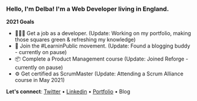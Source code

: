 ### Hello, I'm Delba! I'm a Web Developer living in England.

**2021 Goals**
- 👩🏻‍💻  Get a job as a developer. (Update: Working on my portfolio, making those squares green & refreshing my knowledge)
- 🔭  Join the #LearninPublic movement. (Update: Found a blogging buddy - currently on pause)
- 📦  Complete a Product Management course (Update: Joined Reforge - currently on pause)
- ⚙️   Get certified as ScrumMaster (Update: Attending a Scrum Alliance course in May 2021)

 
**Let's connect**: [Twitter](https://twitter.com/delba_oliveira) • [Linkedin](https://www.linkedin.com/in/delbaoliveira/) • [Portfolio](https://delbaoliveira.com/) • Blog
